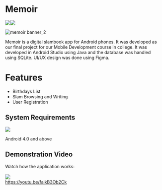 # Memoir
<img src="https://img.shields.io/badge/Android_Studio-3DDC84?style=for-the-badge&logo=android-studio&logoColor=white"/><img src="https://img.shields.io/badge/SQLite-07405E?style=for-the-badge&logo=sqlite&logoColor=white" />

![memoir banner_2](https://github.com/Adr029/Memoir-Slambook/assets/117166540/a0916aa7-ab73-4d3d-8d13-bab84cf0400a)

Memoir is a digital slambook app for Android phones. It was developed as our final project for our Mobile Development course in college.
It was developed in Android Studio using Java and the database was handled using SQLite. UI/UX design was done using Figma.
# Features
* Birthdays List
* Slam Browsing and Writing 
* User Registration
## System Requirements
<img src="https://img.shields.io/badge/Android-3DDC84?style=for-the-badge&logo=android&logoColor=white"/><br>

Android 4.0 and above



## Demonstration Video
Watch how the application works:<br><br>
<img src="https://img.shields.io/badge/YouTube-FF0000?style=for-the-badge&logo=youtube&logoColor=white"/><br>
https://youtu.be/faikB3Ob2Ck
